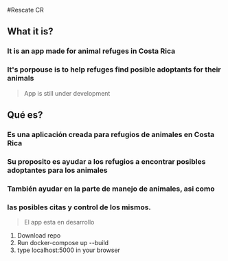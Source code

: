 #Rescate CR

## What it is?

### It is an app made for animal refuges in Costa Rica

### It's porpouse is to help refuges find posible adoptants for their animals

> App is still under development

## Qué es?

### Es una aplicación creada para refugios de animales en Costa Rica

### Su proposito es ayudar a los refugios a encontrar posibles adoptantes para los animales

### También ayudar en la parte de manejo de animales, asi como

### las posibles citas y control de los mismos.

> El app esta en desarrollo

1. Download repo
2. Run docker-compose up --build
3. type localhost:5000 in your browser
